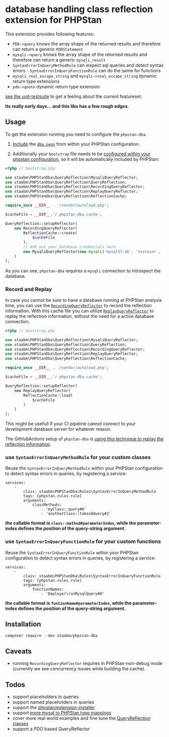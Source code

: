 # database handling class reflection extension for PHPStan

This extension provides following features:

* `PDO->query` knows the array shape of the returned results and therefore can return a generic `PDOStatement`
* `mysqli->query` knows the array shape of the returned results and therefore can return a generic `mysqli_result`
* `SyntaxErrorInQueryMethodRule` can inspect sql queries and detect syntax errors - `SyntaxErrorInQueryFunctionRule` can do the same for functions
* `mysqli_real_escape_string` and `mysqli->real_escape_string` dynamic return type extensions
* `pdo->quote` dynamic return type extension

[see the unit-testsuite](https://github.com/staabm/phpstan-dba/tree/main/tests/data) to get a feeling about the current featureset.

__Its really early days... and this libs has a few rough edges.__

## Usage

To get the extension running you need to configure the `phpstan-dba`.

1. [Include](https://phpstan.org/config-reference#multiple-files) the [`dba.neon`](https://github.com/staabm/phpstan-dba/blob/main/config/dba.neon) from within your PHPStan configuration.

2. Additionally your `bootstrap` file needs to be [configured within your phpstan configuration](https://phpstan.org/config-reference#bootstrap), so it will be automatically included by PHPStan:

```php
<?php // bootstrap.php

use staabm\PHPStanDba\QueryReflection\MysqliQueryReflector;
use staabm\PHPStanDba\QueryReflection\QueryReflection;
use staabm\PHPStanDba\QueryReflection\RecordingQueryReflector;
use staabm\PHPStanDba\QueryReflection\ReplayQueryReflector;
use staabm\PHPStanDba\QueryReflection\ReflectionCache;

require_once __DIR__ . '/vendor/autoload.php';

$cacheFile = __DIR__.'/.phpstan-dba.cache';

QueryReflection::setupReflector(
    new RecordingQueryReflector(
        ReflectionCache::create(
            $cacheFile
        ),
        // XXX put your database credentials here
        new MysqliQueryReflector(new mysqli('mysql57.ab', 'testuser', 'test', 'phpstan-dba'))
    )
);
```

As you can see, `phpstan-dba` requires a `mysqli` connection to introspect the database.

### Record and Replay

In case you cannot be sure to have a database running at PHPStan analysis time, you can use the [`RecordingQueryReflector`](https://github.com/staabm/phpstan-dba/blob/main/src/QueryReflection/RecordingQueryReflector.php) to record the reflection information.
With this cache file you can utilize [`ReplayQueryReflector`](https://github.com/staabm/phpstan-dba/blob/main/src/QueryReflection/ReplayQueryReflector.php) to replay the reflection information, without the need for a active database connection.

```php
<?php // bootstrap.php

use staabm\PHPStanDba\QueryReflection\MysqliQueryReflector;
use staabm\PHPStanDba\QueryReflection\QueryReflection;
use staabm\PHPStanDba\QueryReflection\RecordingQueryReflector;
use staabm\PHPStanDba\QueryReflection\ReplayQueryReflector;
use staabm\PHPStanDba\QueryReflection\ReflectionCache;

require_once __DIR__ . '/vendor/autoload.php';

$cacheFile = __DIR__.'/.phpstan-dba.cache';

QueryReflection::setupReflector(
    new ReplayQueryReflector(
        ReflectionCache::load(
            $cacheFile
        )
    )
);
```

This might be usefull if your CI pipeline cannot connect to your development database server for whatever reason.

The GitHubActions setup of `phpstan-dba` is [using this technique to replay the reflection information](https://github.com/staabm/phpstan-dba/blob/main/bootstrap.php).

### use `SyntaxErrorInQueryMethodRule` for your custom classes

Reuse the `SyntaxErrorInQueryMethodRule` within your PHPStan configuration to detect syntax errors in queries, by registering a service:

```
services:
	-
		class: staabm\PHPStanDba\Rules\SyntaxErrorInQueryMethodRule
		tags: [phpstan.rules.rule]
		arguments:
			classMethods:
				- 'myClass::query#0'
				- 'anotherClass::takesAQuery#2'
```

__the callable format is `class::method#parameterIndex`, while the parameter-index defines the position of the query-string argument.__

### use `SyntaxErrorInQueryFunctionRule` for your custom functions

Reuse the `SyntaxErrorInQueryFunctionRule` within your PHPStan configuration to detect syntax errors in queries, by registering a service:

```
services:
	-
		class: staabm\PHPStanDba\Rules\SyntaxErrorInQueryFunctionRule
		tags: [phpstan.rules.rule]
		arguments:
			functionNames:
				- 'Deployer\runMysqlQuery#0'
```

__the callable format is `funtionName#parameterIndex`, while the parameter-index defines the position of the query-string argument.__

## Installation

```shell
composer require --dev staabm/phpstan-dba
```

## Caveats

- running `RecordingQueryReflector` requires in PHPStan-non-debug mode (currently we see concurrency issues while building the cache).

## Todos

- support placeholders in queries
- support named placeholders in queries
- support the [phpstan/extension-installer](https://github.com/phpstan/extension-installer)
- support [more mysql to PHPStan type mappings](https://github.com/staabm/phpstan-dba/blob/b868f40c80afcecd3de408df3801b5a24e220dd8/src/QueryReflection/MysqliQueryReflector.php#L111)
- cover more real world examples and fine tune the [QueryReflection classes](https://github.com/staabm/phpstan-dba/tree/main/src/QueryReflection)
- support a PDO based QueryReflector
